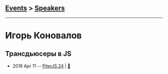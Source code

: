 ## [Events](../README.md) > [Speakers](../speakers.md)
---

# Игорь Коновалов

## Трансдьюсеры в JS
- 2018 Apr 11 -- [PiterJS 24](https://www.youtube.com/watch?v=CzY1fBeT0kY)  | [:notebook:](https://github.com/piterjs/piterjs.org/blob/master/events/24/konovalov.html)  
